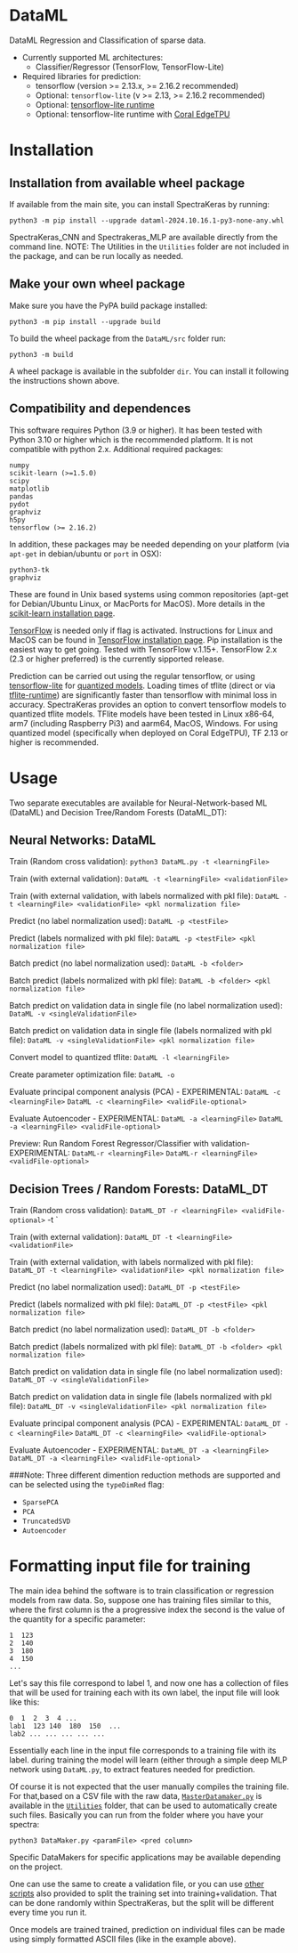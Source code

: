 # DataML
DataML Regression and Classification of sparse data.
- Currently supported ML architectures:
   - Classifier/Regressor (TensorFlow, TensorFlow-Lite)
- Required libraries for prediction:
   - tensorflow (version >= 2.13.x, >= 2.16.2 recommended)
   - Optional: `tensorflow-lite` (v >= 2.13, >= 2.16.2 recommended)
   - Optional: [tensorflow-lite runtime](https://www.tensorflow.org/lite/guide/python) 
   - Optional: tensorflow-lite runtime with [Coral EdgeTPU](https://coral.ai/docs/accelerator/get-started/)

Installation
=============
## Installation from available wheel package
If available from the main site, you can install SpectraKeras by running:

    python3 -m pip install --upgrade dataml-2024.10.16.1-py3-none-any.whl
    
SpectraKeras_CNN and Spectrakeras_MLP are available directly from the command line.
NOTE: The Utilities in the `Utilities` folder are not included in the package, and can be run locally as needed.

## Make your own wheel package
Make sure you have the PyPA build package installed:

    python3 -m pip install --upgrade build
    
To build the wheel package from the `DataML/src` folder run:

    python3 -m build
    
A wheel package is available in the subfolder `dir`. You can install it following the instructions shown above.

## Compatibility and dependences
This software requires Python (3.9 or higher). It has been tested with Python 3.10 or higher which is the recommended platform. It is not compatible with python 2.x. Additional required packages:

    numpy
    scikit-learn (>=1.5.0)
    scipy
    matplotlib
    pandas
    pydot
    graphviz
    h5py
    tensorflow (>= 2.16.2)
    
In addition, these packages may be needed depending on your platform (via ```apt-get``` in debian/ubuntu or ```port``` in OSX):
    
    python3-tk
    graphviz

These are found in Unix based systems using common repositories (apt-get for Debian/Ubuntu Linux, or MacPorts for MacOS). More details in the [scikit-learn installation page](http://scikit-learn.org/stable/install.html).

[TensorFlow](https://www.tensorflow.org) is needed only if flag is activated. Instructions for Linux and MacOS can be found in [TensorFlow installation page](https://www.tensorflow.org/install/). Pip installation is the easiest way to get going. Tested with TensorFlow v.1.15+. TensorFlow 2.x (2.3 or higher preferred) is the currently sipported release. 

Prediction can be carried out using the regular tensorflow, or using [tensorflow-lite](https://www.tensorflow.org/lite/) for [quantized models](https://www.tensorflow.org/lite/performance/post_training_quantization). Loading times of tflite (direct or via [tflite-runtime](https://www.tensorflow.org/lite/guide/python)) are significantly faster than tensorflow with minimal loss in accuracy. SpectraKeras provides an option to convert tensorflow models to quantized tflite models. TFlite models have been tested in Linux x86-64, arm7 (including Raspberry Pi3) and aarm64, MacOS, Windows. For using quantized model (specifically when deployed on Coral EdgeTPU), TF 2.13 or higher is recommended. 

Usage
===================
Two separate executables are available for Neural-Network-based ML (DataML) and Decision Tree/Random Forests (DataML_DT):

## Neural Networks: DataML

Train (Random cross validation):
  `python3 DataML.py -t <learningFile>`

 Train (with external validation):
  `DataML -t <learningFile> <validationFile> `

 Train (with external validation, with labels normalized with pkl file):
  `DataML -t <learningFile> <validationFile> <pkl normalization file>`

 Predict (no label normalization used):
  `DataML -p <testFile>`

 Predict (labels normalized with pkl file):
  `DataML -p <testFile> <pkl normalization file>`

 Batch predict (no label normalization used):
  `DataML -b <folder>`

 Batch predict (labels normalized with pkl file):
  `DataML -b <folder> <pkl normalization file>`

 Batch predict on validation data in single file (no label normalization used):
  `DataML -v <singleValidationFile>`

 Batch predict on validation data in single file (labels normalized with pkl file):
  `DataML -v <singleValidationFile> <pkl normalization file>`
  
 Convert model to quantized tflite:
  `DataML -l <learningFile>`
  
 Create parameter optimization file:
  `DataML -o`
  
 Evaluate principal component analysis (PCA) - EXPERIMENTAL:
  `DataML -c <learningFile>`
  `DataML -c <learningFile> <validFile-optional>`
  
 Evaluate Autoencoder - EXPERIMENTAL:
  `DataML -a <learningFile>`
  `DataML -a <learningFile> <validFile-optional>`

 Preview: Run Random Forest Regressor/Classifier with validation- EXPERIMENTAL:
  `DataML-r <learningFile>`
  `DataML-r <learningFile> <validFile-optional>`

## Decision Trees / Random Forests: DataML_DT

Train (Random cross validation):
  `DataML_DT -r <learningFile> <validFile-optional>` -t <learningFile>`

 Train (with external validation):
  `DataML_DT -t <learningFile> <validationFile> `

 Train (with external validation, with labels normalized with pkl file):
  `DataML_DT -t <learningFile> <validationFile> <pkl normalization file>`

 Predict (no label normalization used):
  `DataML_DT -p <testFile>`

 Predict (labels normalized with pkl file):
  `DataML_DT -p <testFile> <pkl normalization file>`

 Batch predict (no label normalization used):
  `DataML_DT -b <folder>`

 Batch predict (labels normalized with pkl file):
  `DataML_DT -b <folder> <pkl normalization file>`

 Batch predict on validation data in single file (no label normalization used):
  `DataML_DT -v <singleValidationFile>`

 Batch predict on validation data in single file (labels normalized with pkl file):
  `DataML_DT -v <singleValidationFile> <pkl normalization file>`
  
 Evaluate principal component analysis (PCA) - EXPERIMENTAL:
  `DataML_DT -c <learningFile>`
  `DataML_DT -c <learningFile> <validFile-optional>`
  
 Evaluate Autoencoder - EXPERIMENTAL:
  `DataML_DT -a <learningFile>`
  `DataML_DT -a <learningFile> <validFile-optional>`
  
###Note: 
Three different dimention reduction methods are supported and can be selected using the `typeDimRed` flag:
- `SparsePCA`
- `PCA`
- `TruncatedSVD`
- `Autoencoder`

Formatting input file for training
========================
The main idea behind the software is to train classification or regression models from raw data. So, suppose one has training files similar to this, where the first column is the a progressive index the second is the value of the quantity for a specific parameter:

```
1  123
2  140
3  180
4  150
...
```

Let's say this file correspond to label 1, and now one has a collection of files that will be used for training each with its own label, the input file will look like this:

```
0  1  2  3  4 ...
lab1  123 140  180  150  ...
lab2 ... ... ... ... ...
```
Essentially each line in the input file corresponds to a training file with its label. during training the model will learn (either through a simple deep MLP network using `DataML.py`, to extract features needed for prediction. 

Of course it is not expected that the user manually compiles the training file. For that,based on a CSV file with the raw data, [`MasterDatamaker.py`](https://github.com/feranick/DataML/tree/master/src/utilities/MasterDataMaker.py) is available in the [`Utilities`](https://github.com/feranick/DataML/tree/master/src/utilities) folder, that can be used to automatically create such files. Basically you can run from the folder where you have your spectra:

`python3 DataMaker.py <paramFile> <pred column> `

Specific DataMakers for specific applications may be available depending on the project. 

One can use the same to create a validation file, or you can use [other scripts](https://github.com/feranick/DataML/tree/master/src/utilities) also provided to split the training set into training+validation. That can be done randomly within SpectraKeras, but the split will be different every time you run it.

Once models are trained trained, prediction on individual files can be made using simply formatted ASCII files (like in the example above).
